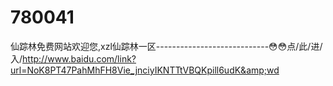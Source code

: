 # 780041
仙踪林免费网站欢迎您,xzl仙踪林一区----------------------------😳😳点/此/进/入/http://www.baidu.com/link?url=NoK8PT47PahMhFH8Vie_jnciyIKNTTtVBQKpill6udK&amp;wd
